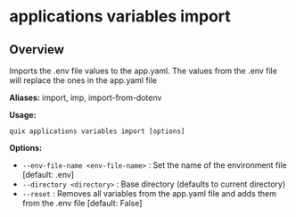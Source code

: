# applications variables import

## Overview

Imports the .env file values to the app.yaml. The values from the .env file will replace the ones in the app.yaml file

**Aliases:** import, imp, import-from-dotenv

**Usage:**

```
quix applications variables import [options]
```

**Options:**

- `--env-file-name <env-file-name>` : Set the name of the environment file [default: .env]
- `--directory <directory>` : Base directory (defaults to current directory)
- `--reset` : Removes all variables from the app.yaml file and adds them from the .env file [default: False]


